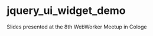 jquery_ui_widget_demo
=====================

Slides presented at the 8th WebWorker Meetup in Cologe
